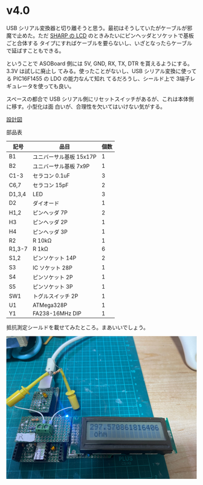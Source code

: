 # v4.0

USB シリアル変換器と切り離そうと思う。最初はそうしていたがケーブルが邪魔で止めた。ただ
[SHARP の LCD](../LM162AT1_SharpLCD/) のときみたいにピンヘッダとソケットで基板ごと合体する
タイプにすればケーブルを要らないし、いざとなったらケーブルで延ばすこともできる。

ということで ASOBoard 側には 5V, GND, RX, TX, DTR を貰えるようにする。3.3V は試しに廃止し
てみる。使ったことがないし、USB シリアル変換に使ってる PIC16F1455 の LDO の能力なんて知れ
てるだろうし、シールド上で 3端子レギュレータを使っても良い。

スペースの都合で USB シリアル側にリセットスイッチがあるが、これは本体側に移す。小型化は面
白いが、合理性を欠いてはいけない気がする。

[設計図](./librecad/ASOBoard_v4.0.pdf)


部品表

| 記号    | 品目                    | 個数 |
| ---     | ---                     | ---  |
| B1      | ユニバーサル基板 15x17P | 1 |
| B2      | ユニバーサル基板 7x9P   | 1 |
| C1-3    | セラコン 0.1uF          | 3 |
| C6,7    | セラコン 15pF           | 2 |
| D1,3,4  | LED                     | 3 |
| D2      | ダイオード              | 1 |
| H1,2    | ピンヘッダ 7P           | 2 |
| H3      | ピンヘッダ 2P           | 1 |
| H4      | ピンヘッダ 3P           | 1 |
| R2      | R 10kΩ                 | 1 |
| R1,3-7  | R 1kΩ                  | 6 |
| S1,2    | ピンソケット 14P        | 2 |
| S3      | IC ソケット 28P         | 1 |
| S4      | ピンソケット 2P         | 1 |
| S5      | ピンソケット 3P         | 1 |
| SW1     | トグルスイッチ 2P       | 1 |
| U1      | ATMega328P              | 1 |
| Y1      | FA238-16MHz DIP         | 1 |

抵抗測定シールドを載せてみたところ。まあいいでしょう。

![完成写真v4.0](./figure/ASOBoard4.0.jpg)
